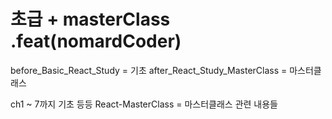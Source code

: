 # 초급 + masterClass .feat(nomardCoder)

before_Basic_React_Study = 기초
after_React_Study_MasterClass = 마스터클래스

ch1 ~ 7까지 기초 등등
React-MasterClass = 마스터클래스 관련 내용들
